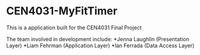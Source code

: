 # CEN4031-MyFitTimer

This is a application built for the CEN4031 Final Project

The team involved in development include:
*Jenna Laughlin (Presentation Layer)
*Liam Fehrman (Application Layer)
*Ian Ferrada (Data Access Layer)
